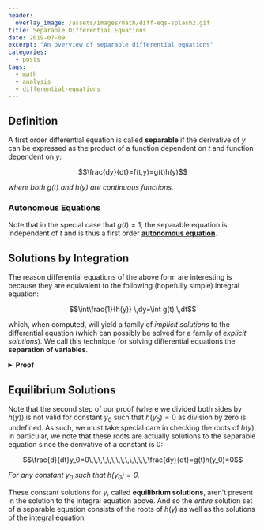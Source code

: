 ```yaml
---
header:
  overlay_image: /assets/images/math/diff-eqs-splash2.gif
title: Separable Differential Equations
date: 2019-07-09
excerpt: "An overview of separable differential equations"
categories:
  - posts
tags: 
  - math
  - analysis
  - differential-equations
---
```


## Definition
A first order differential equation is called **separable** if the derivative of $y$ can be expressed as the product of a function dependent on $t$ and function dependent on $y$:

$$\frac{dy}{dt}=f(t,y)=g(t)h(y)$$

*where both $g(t)$ and $h(y)$ are continuous functions.*

<!--more-->

### Autonomous Equations
Note that in the special case that $g(t)=1$, the separable equation is independent of $t$ and is thus a first order [**autonomous equation**](\autonomous-equations).

<!-- Autonomous differential equations are ones that are independent of $t$. Instead they are dependent only on $y$ and, for higher order equations, $y$'s derivatives. -->

## Solutions by Integration
The reason differential equations of the above form are interesting is because they are equivalent to the following (hopefully simple) integral equation:

$$\int\frac{1}{h(y)} \,dy=\int g(t) \,dt$$

which, when computed, will yield a family of *implicit solutions* to the differential equation (which can possibly be solved for a family of *explicit solutions*). We call this technique for solving differential equations the **separation of variables**.

<details>
<summary><strong>Proof</strong></summary>
$$\begin{align}
\frac{dy}{dt}&=g(t)h(y)\\
\frac{1}{h(y)}\frac{dy}{dt}&=g(t)\tag{algebra}\\
\int\frac{1}{h(y)}\frac{dy}{dt}\,dt&=\int g(t)\,dt\tag{integrate with $dt$}\\
\int\frac{1}{h(y)}\,dy&=\int g(t)\,dt\tag{algebra}
\end{align}$$

<!-- <i>Note that for this proof we used non-standard analysis, which uses the hyperreal numbers to define derivatives and integrals. In particular, since integration is just a infinite summation and $\frac{dy}{dt}$ is just the ratio of infinitesimals, our cancellation of $dt$ in the last step was justified.</i> -->
<i>In the last step we multiply $\frac{dy}{dt}$ by $dt$ to get $dy$. This can be more directly justified using non-standard analysis where infinitesimal quantities are meaningful.</i>
</details>

## Equilibrium Solutions
Note that the second step of our proof (where we divided both sides by $h(y)$) is not valid for constant $y_0$ such that $h(y_0)=0$ as division by zero is undefined. As such, we must take special care in checking the roots of $h(y)$. In particular, we note that these roots are actually solutions to the separable equation since the derivative of a constant is $0$:

$$\frac{d}{dt}y_0=0\,\,\,\,\,\,\,\,\,\,\,\,\,\frac{dy}{dt}=g(t)h(y_0)=0$$

*For any constant $y_0$ such that $h(y_0)=0$.*

These constant solutions for $y$, called **equilibrium solutions**, aren't present in the solution to the integral equation above. And so the *entire* solution set of a separable equation consists of the roots of $h(y)$ as well as the solutions of the integral equation.

<!-- The solutions obtained by the separation of variables aren't the only ones. All the roots of $h(y)$ are also solutions to the separable differential equation. This is plain to see as for any constant $y_0$ such that $h(y_0)=0$ we have:

$$\frac{d}{dt}y_0=0\,\,\,\,\,\,\,\,\,\,\,\,\,\frac{dy}{dt}=g(t)h(y_0)=0$$

The reason these constant solutions for $y$, called **equilibrium solutions**, must be accounted for separately is because the left hand side of the integral equation:

$$\int\frac{1}{h(y)}\,dy$$

is undefined for $y$ such that $h(y)=0$ since division by zero is undefined.

As such, the *entire* solution set of a separable equation consists of both the roots of $h(y)$ as well as the solutions of the integral equation. -->